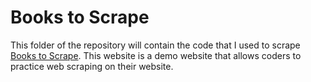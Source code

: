 # Books to Scrape

This folder of the repository will contain the code that I used to scrape [Books to Scrape](http://books.toscrape.com/).
This website is a demo website that allows coders to practice web scraping on their website.